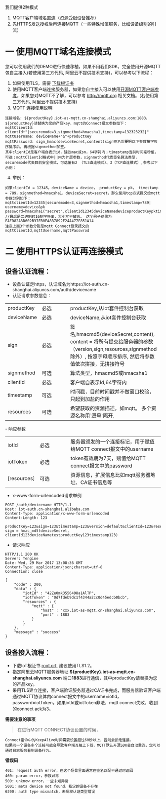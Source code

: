 我们提供2种模式
1. MQTT客户端域名直连（资源受限设备推荐） 
2. 先HTTPS发送授权后再连接MQTT（一些特殊增值服务，比如设备级别的引流）


# 一 使用MQTT域名连接模式
您可以使用我们的DEMO进行快速移植，如果不用我们SDK，完全使用开源MQTT包自主接入(若使用第三方代码, 阿里云不提供技术支持)，可以参考以下流程：
1. 如果使用TLS，需要 [下载根证书](http://aliyun-iot.oss-cn-hangzhou.aliyuncs.com/cert_pub/root.crt "下载根证书")
2. 使用MQTT客户端连接服务器，如果您自主接入可以使用[开源MQTT客户端参考](https://github.com/mqtt/mqtt.github.io/wiki/libraries "开源MQTT客户端参考")，如果您对MQTT不了解，可以参考 http://mqtt.org 相关文档。(若使用第三方代码, 阿里云不提供技术支持)
3. MQTT 连接使用说明
```
连接域名: ${productKey}.iot-as-mqtt.cn-shanghai.aliyuncs.com:1883， ${productKey}请替换为您的产品key，mqtt的Connect报文参数如下：
mqttClientId: clientId+"|securemode=3,signmethod=hmacsha1,timestamp=132323232|"
mqttUsername: deviceName+"&"+productKey
mqttPassword: sign_hmac(deviceSecret,content)sign签名需要把以下参数按字典序排序后，再根据signmethod加签。
其中clientId是客户端自表示id，建议mac或sn，64字符内；timestamp当前时间毫秒值，可选；mqttClientId格式中||内为扩展参数，signmethod代表签名算法类型，securemode代表目前安全模式，可选值有2 （TLS直连模式）、3（TCP直连模式）,参考以下示例：
```
4. 举例：
```
如果clientId = 12345，deviceName = device， productKey = pk， timestamp = 789，signmethod=hmacsha1，deviceSecret=secret，那么使用tcp方式提交给mqtt参数分别如下：
mqttclientId=12345|securemode=3,signmethod=hmacsha1,timestamp=789|
username=device&pk
password=hmacsha1("secret",clientId12345deviceNamedeviceproductKeypktimestamp789").toHexString(); //最后是二进制转16制字符串，大小写不敏感。 这个例子结果为 FAFD82A3D602B37FB0FA8B7892F24A477F851A14
注意上面3个参数分别是mqtt Connect登录报文的mqttClientId,mqttUsername,mqttPasswrod
```



# 二 使用HTTPS认证再连接模式
## 设备认证流程：
- 设备认证走https，认证域名为https://iot-auth.cn-shanghai.aliyuncs.com/auth/devicename
- 认证请求参数信息：
<table>
<tr>
<td width="20%">productKey</td>
<td width="20%">必选</td>
<td width="60%">productKey,从iot套件控制台获取</td>
</tr>
<tr>
<td width="20%">deviceName</td>
<td width="20%">必选</td>
<td width="60%">deviceName,从iot套件控制台获取</td>
</tr>
<tr>
<td width="20%">sign</td>
<td width="20%">必选</td>
<td width="60%">签名,hmacmd5(deviceSecret,content), content = 将所有提交给服务器的参数（version,sign,resources,signmethod除外）, 按照字母顺序排序, 然后将参数值依次拼接，无拼接符号</td>
</tr>

<tr>
<td width="20%">signmethod</td>
<td width="20%">可选</td>
<td width="60%">算法类型，hmacmd5或hmacsha1</td>
</tr>
<tr>
<td width="20%">clientId</td>
<td width="20%">必选</td>
<td width="60%">客户端自表示Id,64字符内</td>
</tr>
<tr>
<td width="20%">timestamp</td>
<td width="20%">可选</td>
<td width="60%">时间戳，目前时间戳并不做窗口校验，只起到加盐的作用</td>
</tr>
<tr>
<td width="20%">resources</td>
<td width="20%">可选</td>
<td width="60%">希望获取的资源描述，如mqtt。 多个资源名称用`逗号`隔开.</td>
</tr>
</table>
- 响应参数
<table>
<tr>
<td width="20%">iotId</td>
<td width="20%">必选</td>
<td width="60%">服务器颁发的一个连接标记，用于赋值给MQTT connect报文中的username</td>
</tr>
<tr>
<td width="20%">iotToken</td>
<td width="20%">必选</td>
<td width="60%">token有效期为7天，赋值给MQTT connect报文中的password</td>
</tr>
<tr>
<td width="20%">[resources]</td>
<td width="20%">可选</td>
<td width="60%">资源信息，扩展信息比如mqtt服务器地址、CA证书信息等</td>
</tr>
</table>

- x-www-form-urlencoded请求举例

```
POST /auth/devicename HTTP/1.1
Host: iot-auth.cn-shanghai.alibaba.com
Content-Type: application/x-www-form-urlencoded
Content-Length: 123

productKey=123&sign=123&timestamp=123&version=default&clientId=123&resouces=mqtt&deviceName=test
sign = hmac_md5(deviceSecret, clientId123deviceNametestproductKey123timestamp123)
```
- 请求响应

```
HTTP/1.1 200 OK
Server: Tengine
Date: Wed, 29 Mar 2017 13:08:36 GMT
Content-Type: application/json;charset=utf-8
Connection: close

{
    "code" : 200,
    "data" : {
        "iotId" : "42Ze0mk3556498a1AlTP",
        "iotToken" : "0d7fdeb9dc1f4344a2cc0d45edcb0bcb",
        "resources" : {
            "mqtt" : {
                "host" : "xxx.iot-as-mqtt.cn-shanghai.aliyuncs.com",
                "port" : 1883
            }
        }
    },
    "message" : "success"
}
```

## 设备接入流程：

- 下载IoT根证书 [root.crt](http://docs-aliyun.cn-hangzhou.oss.aliyun-inc.com/assets/attach/30539/cn_zh/1495715052139/root.crt "root.crt"), 建议使用TLS1.2。
- 指定阿里云MQTT服务器地址 **${productKey}.iot-as-mqtt.cn-shanghai.aliyuncs.com** 端口**1883**进行通信，其中productKey请替换为您的产品key。
- 采用TLS建立连接，客户端验证服务器通过CA证书完成，而服务器验证客户端通过MQTT协议体内connect报文中的username=iotId，password=iotToken，如果iotId或iotToken非法，mqtt connect失败，收到的connect ack为3。

**需要注意的事项**

>   在进行MQTT CONNECT协议设置的时候，

    Connect指令中的KeepAlive时间需要设置超过60秒以上，否则会拒绝连接。
    如果同一个设备多个连接可能会导致客户端互相上下线，MQTT默认开源SDK会自动重连，您可以通过日志服务看到设备行为。

**错误码**
```
401: request auth error，在这个场景里面通常在签名匹配不通过时返回
460: param error，参数异常
500: unknow error，一些未知异常
5001: meta device not found，指定的设备不存在
6200: auth type mismatch，未授权认证类型错误
```
